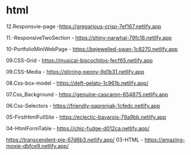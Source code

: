 # html 
  12.Responsvie-page -https://gregarious-crisp-7ef167.netlify.app

  11.-ResponsiveTwoSection - https://shiny-narwhal-79fc16.netlify.app

  10-PortfolioMiniWebPage - https://bejewelled-swan-1c8270.netlify.app
  
  09.CSS-Grid - https://musical-biscochitos-fecf65.netlify.app
  
  09.CSS-Media - https://stirring-peony-9d1b31.netlify.app
  
  08.Css-box-model - https://deft-gelato-1c961b.netlify.app/

  07.Css_Background - https://genuine-cascaron-654875.netlify.app
  
  06.Css-Selectors - https://friendly-paprenjak-1cfedc.netlify.app
  
  05-FirstHtmlFullSite - https://eclectic-bavarois-79a9bb.netlify.app
  
  04-HtmlFormTable - https://chic-fudge-d012ca.netlify.app/
  
  https://transcendent-pie-67d6b3.netlify.app/
  03-HTML - https://amazing-moxie-dbfce9.netlify.app/
                  
